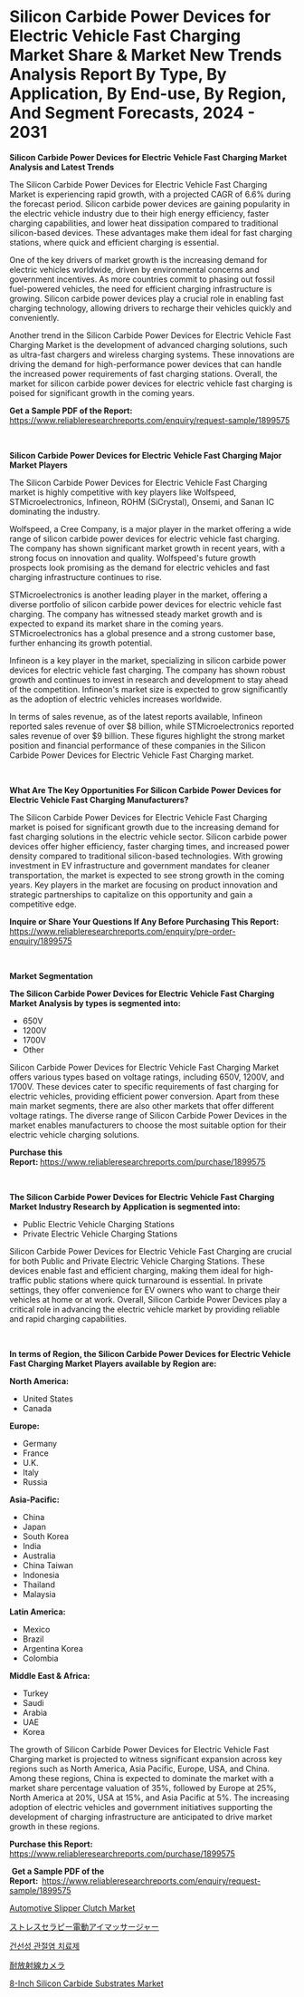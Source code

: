 <p><h1>Silicon Carbide Power Devices for Electric Vehicle Fast Charging Market Share & Market New Trends Analysis Report By Type, By Application, By End-use, By Region, And Segment Forecasts, 2024 - 2031</h1></p><p><strong>Silicon Carbide Power Devices for Electric Vehicle Fast Charging Market Analysis and Latest Trends</strong></p>
<p><p>The Silicon Carbide Power Devices for Electric Vehicle Fast Charging Market is experiencing rapid growth, with a projected CAGR of 6.6% during the forecast period. Silicon carbide power devices are gaining popularity in the electric vehicle industry due to their high energy efficiency, faster charging capabilities, and lower heat dissipation compared to traditional silicon-based devices. These advantages make them ideal for fast charging stations, where quick and efficient charging is essential.</p><p>One of the key drivers of market growth is the increasing demand for electric vehicles worldwide, driven by environmental concerns and government incentives. As more countries commit to phasing out fossil fuel-powered vehicles, the need for efficient charging infrastructure is growing. Silicon carbide power devices play a crucial role in enabling fast charging technology, allowing drivers to recharge their vehicles quickly and conveniently.</p><p>Another trend in the Silicon Carbide Power Devices for Electric Vehicle Fast Charging Market is the development of advanced charging solutions, such as ultra-fast chargers and wireless charging systems. These innovations are driving the demand for high-performance power devices that can handle the increased power requirements of fast charging stations. Overall, the market for silicon carbide power devices for electric vehicle fast charging is poised for significant growth in the coming years.</p></p>
<p><strong>Get a Sample PDF of the Report:&nbsp;</strong> <a href="https://www.reliableresearchreports.com/enquiry/request-sample/1899575">https://www.reliableresearchreports.com/enquiry/request-sample/1899575</a></p>
<p>&nbsp;</p>
<p><strong>Silicon Carbide Power Devices for Electric Vehicle Fast Charging Major Market Players</strong></p>
<p><p>The Silicon Carbide Power Devices for Electric Vehicle Fast Charging market is highly competitive with key players like Wolfspeed, STMicroelectronics, Infineon, ROHM (SiCrystal), Onsemi, and Sanan IC dominating the industry. </p><p>Wolfspeed, a Cree Company, is a major player in the market offering a wide range of silicon carbide power devices for electric vehicle fast charging. The company has shown significant market growth in recent years, with a strong focus on innovation and quality. Wolfspeed's future growth prospects look promising as the demand for electric vehicles and fast charging infrastructure continues to rise.</p><p>STMicroelectronics is another leading player in the market, offering a diverse portfolio of silicon carbide power devices for electric vehicle fast charging. The company has witnessed steady market growth and is expected to expand its market share in the coming years. STMicroelectronics has a global presence and a strong customer base, further enhancing its growth potential.</p><p>Infineon is a key player in the market, specializing in silicon carbide power devices for electric vehicle fast charging. The company has shown robust growth and continues to invest in research and development to stay ahead of the competition. Infineon's market size is expected to grow significantly as the adoption of electric vehicles increases worldwide.</p><p>In terms of sales revenue, as of the latest reports available, Infineon reported sales revenue of over $8 billion, while STMicroelectronics reported sales revenue of over $9 billion. These figures highlight the strong market position and financial performance of these companies in the Silicon Carbide Power Devices for Electric Vehicle Fast Charging market.</p></p>
<p>&nbsp;</p>
<p><strong>What Are The Key Opportunities For Silicon Carbide Power Devices for Electric Vehicle Fast Charging Manufacturers?</strong></p>
<p><p>The Silicon Carbide Power Devices for Electric Vehicle Fast Charging market is poised for significant growth due to the increasing demand for fast charging solutions in the electric vehicle sector. Silicon carbide power devices offer higher efficiency, faster charging times, and increased power density compared to traditional silicon-based technologies. With growing investment in EV infrastructure and government mandates for cleaner transportation, the market is expected to see strong growth in the coming years. Key players in the market are focusing on product innovation and strategic partnerships to capitalize on this opportunity and gain a competitive edge.</p></p>
<p><strong>Inquire or Share Your Questions If Any Before Purchasing This Report:</strong> <a href="https://www.reliableresearchreports.com/enquiry/pre-order-enquiry/1899575">https://www.reliableresearchreports.com/enquiry/pre-order-enquiry/1899575</a></p>
<p>&nbsp;</p>
<p><strong>Market Segmentation</strong></p>
<p><strong>The Silicon Carbide Power Devices for Electric Vehicle Fast Charging Market Analysis by types is segmented into:</strong></p>
<p><ul><li>650V</li><li>1200V</li><li>1700V</li><li>Other</li></ul></p>
<p><p>Silicon Carbide Power Devices for Electric Vehicle Fast Charging Market offers various types based on voltage ratings, including 650V, 1200V, and 1700V. These devices cater to specific requirements of fast charging for electric vehicles, providing efficient power conversion. Apart from these main market segments, there are also other markets that offer different voltage ratings. The diverse range of Silicon Carbide Power Devices in the market enables manufacturers to choose the most suitable option for their electric vehicle charging solutions.</p></p>
<p><strong>Purchase this Report:&nbsp;</strong><a href="https://www.reliableresearchreports.com/purchase/1899575">https://www.reliableresearchreports.com/purchase/1899575</a></p>
<p>&nbsp;</p>
<p><strong>The Silicon Carbide Power Devices for Electric Vehicle Fast Charging Market Industry Research by Application is segmented into:</strong></p>
<p><ul><li>Public Electric Vehicle Charging Stations</li><li>Private Electric Vehicle Charging Stations</li></ul></p>
<p><p>Silicon Carbide Power Devices for Electric Vehicle Fast Charging are crucial for both Public and Private Electric Vehicle Charging Stations. These devices enable fast and efficient charging, making them ideal for high-traffic public stations where quick turnaround is essential. In private settings, they offer convenience for EV owners who want to charge their vehicles at home or at work. Overall, Silicon Carbide Power Devices play a critical role in advancing the electric vehicle market by providing reliable and rapid charging capabilities.</p></p>
<p>&nbsp;</p>
<p><strong>In terms of Region, the Silicon Carbide Power Devices for Electric Vehicle Fast Charging Market Players available by Region are:</strong></p>
<p>
    <p> <strong> North America: </strong>
        <ul>
            <li>United States</li>
            <li>Canada</li>
        </ul>
        </p> 
    <p> <strong> Europe: </strong>
        <ul>
            <li>Germany</li>
            <li>France</li>
            <li>U.K.</li>
            <li>Italy</li>
            <li>Russia</li>
        </ul>
        </p> 
    <p> <strong> Asia-Pacific: </strong>
        <ul>
            <li>China</li>
            <li>Japan</li>
            <li>South Korea</li>
            <li>India</li>
            <li>Australia</li>
            <li>China Taiwan</li>
            <li>Indonesia</li>
            <li>Thailand</li>
            <li>Malaysia</li>
        </ul>
        </p> 
    <p> <strong> Latin America: </strong>
        <ul>
            <li>Mexico</li>
            <li>Brazil</li>
            <li>Argentina Korea</li>
            <li>Colombia</li>
        </ul>
        </p> 
    <p> <strong> Middle East & Africa: </strong>
        <ul>
            <li>Turkey</li>
            <li>Saudi</li>
            <li>Arabia</li>
            <li>UAE</li>
            <li>Korea</li>
        </ul>
    </p>
    </p>
<p><p>The growth of Silicon Carbide Power Devices for Electric Vehicle Fast Charging market is projected to witness significant expansion across key regions such as North America, Asia Pacific, Europe, USA, and China. Among these regions, China is expected to dominate the market with a market share percentage valuation of 35%, followed by Europe at 25%, North America at 20%, USA at 15%, and Asia Pacific at 5%. The increasing adoption of electric vehicles and government initiatives supporting the development of charging infrastructure are anticipated to drive market growth in these regions.</p></p>
<p><strong>Purchase this Report: </strong><a href="https://www.reliableresearchreports.com/purchase/1899575">https://www.reliableresearchreports.com/purchase/1899575</a></p>
<p>&nbsp;<strong>Get a Sample PDF of the Report:&nbsp;&nbsp;</strong><a href="https://www.reliableresearchreports.com/enquiry/request-sample/1899575">https://www.reliableresearchreports.com/enquiry/request-sample/1899575</a></p>
<p><strong></strong></p>
<p><p><a href="https://issuu.com/reportprime-2/docs/automotive-slipper-clutch-market-size-2030.pptx">Automotive Slipper Clutch Market</a></p><p><a href="https://github.com/ReganWisoky2023/Market-Research-Report-List-1/blob/main/583667913981.md">ストレスセラピー電動アイマッサージャー</a></p><p><a href="https://github.com/darrellockm3ytan895656/Market-Research-Report-List-1/blob/main/932564913002.md">건선성 관절염 치료제</a></p><p><a href="https://github.com/cbigkbh02719/Market-Research-Report-List-1/blob/main/856570213980.md">耐放射線カメラ</a></p><p><a href="https://github.com/shotows/Market-Research-Report-List-2/blob/main/8-inch-silicon-carbide-substrates-market.md">8-Inch Silicon Carbide Substrates Market</a></p></p>